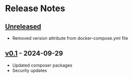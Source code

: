 # Release Notes

## [Unreleased](https://github.com/braiani/LaraFilaSkeleton/compare/v0.1...dev)

- Removed version attribute from docker-compose.yml file

## [v0.1](https://github.com/Braiani/LaraFilaSkeleton/releases/tag/v0.1) - 2024-09-29

- Updated composer packages
- Security updates